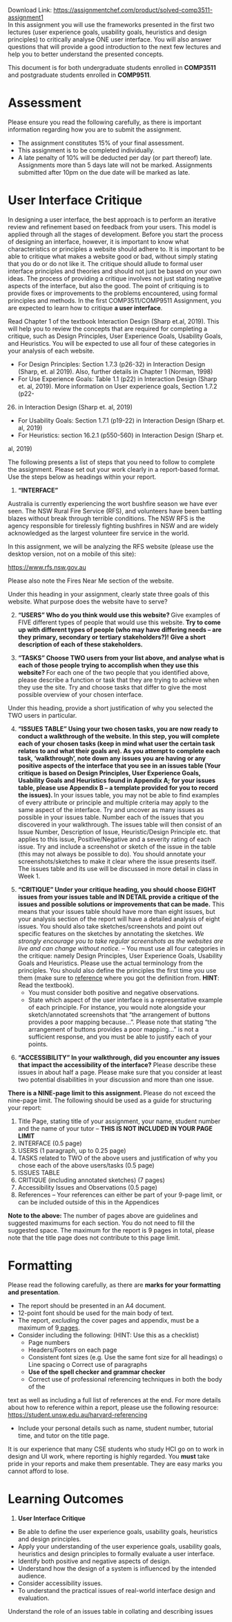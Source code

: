 Download Link: https://assignmentchef.com/product/solved-comp3511-assignment1
<br>
In this assignment you will use the frameworks presented in the first two lectures (user experience goals, usability goals, heuristics and design principles) to critically analyse ONE user interface. You will also answer questions that will provide a good introduction to the next few lectures and help you to better understand the presented concepts.

This document is for both undergraduate students enrolled in <strong>COMP3511</strong> and postgraduate students enrolled in <strong>COMP9511</strong>.

<h1>Assessment</h1>

Please ensure you read the following carefully, as there is important information regarding how you are to submit the assignment.

<ul>

 <li>The assignment constitutes 15% of your final assessment.</li>

 <li>This assignment is to be completed individually.</li>

 <li>A late penalty of 10% will be deducted per day (or part thereof) late. Assignments more than 5 days late will not be marked. Assignments submitted after 10pm on the due date will be marked as late.</li>

</ul>

<h1>User Interface Critique</h1>

In designing a user interface, the best approach is to perform an iterative review and refinement based on feedback from your users. This model is applied through all the stages of development. Before you start the process of designing an interface, however, it is important to know what characteristics or principles a website should adhere to. It is important to be able to critique what makes a website good or bad, without simply stating that you do or do not like it. The critique should allude to formal user interface principles and theories and should not just be based on your own ideas. The process of providing a critique involves not just stating negative aspects of the interface, but also the good. The point of critiquing is to provide fixes or improvements to the problems encountered, using formal principles and methods. In the first COMP3511/COMP9511 Assignment, you are expected to learn how to critique <strong>a user interface</strong>.




Read Chapter 1 of the textbook Interaction Design (Sharp et.al, 2019). This will help you to review the concepts that are required for completing a critique, such as Design Principles, User Experience Goals, Usability Goals, and Heuristics. You will be expected to use all four of these categories in your analysis of each website.

<ul>

 <li>For Design Principles: Section 1.7.3 (p26-32) in Interaction Design (Sharp, et. al 2019). Also, further details in Chapter 1 (Norman, 1998)</li>

 <li>For Use Experience Goals: Table 1.1 (p22) in Interaction Design (Sharp et. al, 2019). More information on User experience goals, Section 1.7.2 (p22-</li>

</ul>

26) in Interaction Design (Sharp et. al, 2019)

<ul>

 <li>For Usability Goals: Section 1.7.1 (p19-22) in Interaction Design (Sharp et. al, 2019)</li>

 <li>For Heuristics: section 16.2.1 (p550-560) in Interaction Design (Sharp et.</li>

</ul>

al, 2019)




The following presents a list of steps that you need to follow to complete the assignment. Please set out your work clearly in a report-based format. Use the steps below as headings within your report.




<ol>

 <li><strong> “INTERFACE” </strong></li>

</ol>

Australia is currently experiencing the wort bushfire season we have ever seen. The NSW Rural Fire Service (RFS), and volunteers have been battling blazes without break through terrible conditions. The NSW RFS is the agency responsible for tirelessly fighting bushfires in NSW and are widely acknowledged as the largest volunteer fire service in the world.




In this assignment, we will be analyzing the RFS website (please use the desktop version, not on a mobile of this site):

<u>https://www.rfs.nsw.gov.au</u>




Please also note the Fires Near Me section of the website.

Under this heading in your assignment, clearly state three goals of this website. What purpose does the website have to serve?




<ol start="2">

 <li><strong>“USERS” Who do you think would use this website? </strong>Give examples of FIVE different types of people that would use this website.<strong> Try to come up with different types of people (who may have differing needs – are they primary, secondary or tertiary stakeholders?)! Give a short description of each of these stakeholders. </strong></li>

</ol>

<strong> </strong>

<ol start="3">

 <li><strong>“TASKS” Choose TWO users from your list above, and analyse what is each of those people trying to accomplish when they use this website? </strong>For each one of the two people that you identified above, please describe a function or task that they are trying to achieve when they use the site. Try and choose tasks that differ to give the most possible overview of your chosen interface.</li>

</ol>

<strong> </strong>

Under this heading, provide a short justification of why you selected the TWO users in particular.

<strong> </strong>

<ol start="4">

 <li><strong>“ISSUES TABLE” Using your two chosen tasks, you are now ready to conduct a walkthrough of the website. In this step, you will complete each of your chosen tasks (keep in mind what user the certain task relates to and what their goals are). As you attempt to complete each task, ‘walkthrough’, note down any issues you are having or any positive aspects of the interface that you see in an issues table (Your critique is based on Design Principles, User Experience Goals, Usability Goals and Heuristics found in Appendix A; for your issues table, please use Appendix B – a template provided for you to record the issues). </strong>In your issues table, you may not be able to find examples of every attribute or principle and multiple criteria may apply to the same aspect of the interface. Try and uncover as many issues as possible in your issues table. Number each of the issues that you discovered in your walkthrough. The issues table will then consist of an Issue Number, Description of Issue, Heuristic/Design Principle etc. that applies to this issue, Positive/Negative and a severity rating of each issue. Try and include a screenshot or sketch of the issue in the table (this may not always be possible to do). You should annotate your screenshots/sketches to make it clear where the issue presents itself. The issues table and its use will be discussed in more detail in class in Week 1.</li>

</ol>




<ol start="5">

 <li><strong>“CRITIQUE” Under your critique heading, you should choose EIGHT issues from your issues table and IN DETAIL provide a critique of the issues and possible solutions or improvements that can be made.</strong> This means that your issues table should have more than eight issues, but your analysis section of the report will have a detailed analysis of eight issues. You should also take sketches/screenshots and point out specific features on the sketches by annotating the sketches. <em>We strongly encourage you to take regular screenshots as the websites are live and can change without notice.</em> –      You must use all four categories in the critique: namely Design Principles, User Experience Goals, Usability Goals and Heuristics. Please use the actual terminology from the principles. You should also define the principles the first time you use them (make sure to <u>reference</u> where you got the definition from. <strong>HINT</strong>: Read the textbook).

  <ul>

   <li>You must consider both positive and negative observations.</li>

   <li>State which aspect of the user interface is a representative example of each principle. For instance, you would note alongside your sketch/annotated screenshots that “the arrangement of buttons provides a poor mapping because…”. Please note that stating “the arrangement of buttons provides a poor mapping…” is not a sufficient response, and you must be able to justify each of your points.</li>

  </ul></li>

</ol>




<ol start="6">

 <li><strong>“ACCESSIBILITY” In your walkthrough, did you encounter any issues that impact the accessibility of the interface?</strong> Please describe these issues in about half a page. Please make sure that you consider at least two potential disabilities in your discussion and more than one issue.</li>

</ol>




<strong>There is a NINE-page limit to this assignment. </strong>Please do not exceed the nine-page limit. The following should be used as a guide for structuring your report:




<ol>

 <li>Title Page, stating title of your assignment, your name, student number and the name of your tutor – <strong>THIS IS NOT INCLUDED IN YOUR PAGE LIMIT</strong></li>

 <li>INTERFACE (0.5 page)</li>

 <li>USERS (1 paragraph, up to 0.25 page)</li>

 <li>TASKS related to TWO of the above users and justification of why you chose each of the above users/tasks (0.5 page)</li>

 <li>ISSUES TABLE</li>

 <li>CRITIQUE (including annotated sketches) (7 pages)</li>

 <li>Accessibility Issues and Observations (0.5 page)</li>

 <li>References – Your references can either be part of your 9-page limit, or can be included outside of this in the Appendices</li>

</ol>




<strong>Note to the above: </strong>The number of pages above are guidelines and suggested maximums for each section. You do not need to fill the suggested space. The maximum for the report is 9 pages in total, please note that the title page does not contribute to this page limit.

<h1>Formatting</h1>

Please read the following carefully, as there are <strong>marks for your formatting and presentation</strong>.

<ul>

 <li>The report should be presented in an A4 document.</li>

 <li>12-point font should be used for the main body of text.</li>

 <li>The report, <em>excluding</em> the cover pages and appendix, must be a maximum of 9<u> pages</u>.</li>

 <li>Consider including the following: (HINT: Use this as a checklist)

  <ul>

   <li>Page numbers</li>

   <li>Headers/Footers on each page</li>

   <li>Consistent font sizes (e.g. Use the same font size for all headings) o Line spacing o Correct use of paragraphs</li>

   <li><strong>Use of the spell checker and grammar checker </strong></li>

   <li>Correct use of professional referencing techniques in both the body of the</li>

  </ul></li>

</ul>

text as well as including a full list of references at the end. For more details about how to reference within a report, please use the following resource:  <u>https://student.unsw.edu.au/harvard-referencing</u>

<ul>

 <li>Include your personal details such as name, student number, tutorial time, and tutor on the title page.</li>

</ul>

It is our experience that many CSE students who study HCI go on to work in design and UI work, where reporting is highly regarded. You <strong>must</strong> take pride in your reports and make them presentable. They are easy marks you cannot afford to lose.







<h1>Learning Outcomes</h1>

<ol>

 <li><strong> User Interface Critique</strong></li>

</ol>




<ul>

 <li>Be able to define the user experience goals, usability goals, heuristics and design principles.</li>

 <li>Apply your understanding of the user experience goals, usability goals, heuristics and design principles to formally evaluate a user interface.</li>

 <li>Identify both positive and negative aspects of design.</li>

 <li>Understand how the design of a system is influenced by the intended audience.</li>

 <li>Consider accessibility issues.</li>

 <li>To understand the practical issues of real-world interface design and evaluation.</li>

</ul>

Understand the role of an issues table in collating and describing issues